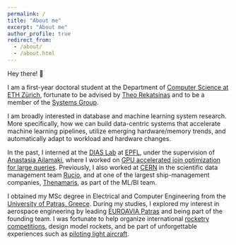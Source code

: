 ```yaml
---
permalink: /
title: "About me"
excerpt: "About me"
author_profile: true
redirect_from: 
  - /about/
  - /about.html
---
```


Hey there! 👋

I am a first-year doctoral student at the Department of [Computer Science at ETH Zürich](https://inf.ethz.ch/), fortunate to be advised by [Theo Rekatsinas](https://thodrek.github.io/) and to be a member of the [Systems Group](https://systems.ethz.ch/).

I am broadly interested in database and machine learning system research. More specifically, how we can build data-centric systems that accelerate machine learning pipelines, utilize emerging hardware/memory trends, and automatically adapt to workload and hardware changes. 

In the past, I interned at the [DIAS Lab](https://www.epfl.ch/labs/dias/) at [EPFL](https://www.epfl.ch/en/), under the supervision of [Anastasia Ailamaki](https://people.epfl.ch/anastasia.ailamaki/?lang=en), where I worked on [GPU accelerated join optimization for large queries](https://dl.acm.org/doi/abs/10.1145/3514221.3517871). Previously, I also worked at [CERN](https://home.web.cern.ch/) in the scientific data management team [Rucio](https://rucio.cern.ch/), and at one of the largest ship-management companies, [Thenamaris](https://www.thenamaris.com/), as part of the ML/BI team.

I obtained my MSc degree in Electrical and Computer Engineering from the [University of Patras, Greece](https://www.upatras.gr/en/). During my studies, I explored my interest in aerospace engineering by leading [EUROAVIA Patras](https://patras.euroavia.eu/) and being part of the founding team. I was fortunate to help organize international [rocketry competitions](https://sloshing.euroavia.eu/), design model rockets, and be part of unforgettable experiences such as [piloting light aircraft](https://www.youtube.com/watch?v=yt_PKnsNZXw).

